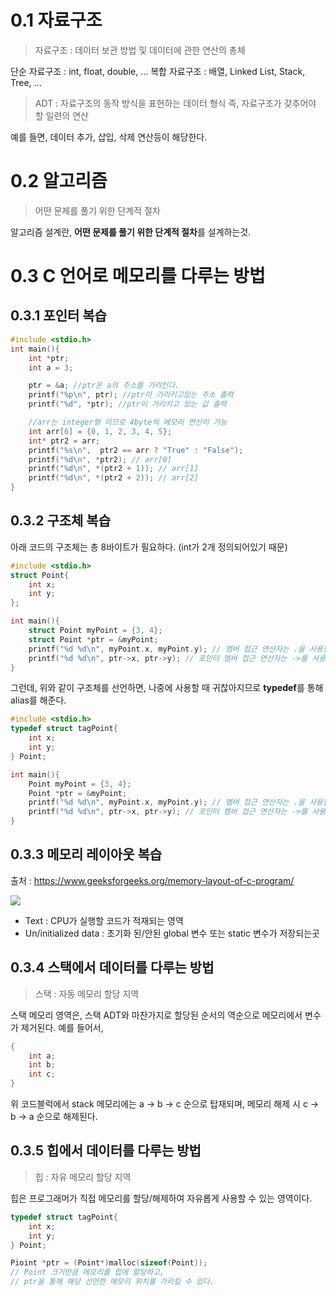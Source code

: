 # 0.1 자료구조

> 자료구조 : 데이터 보관 방법 및 데이터에 관한 연산의 총체

단순 자료구조 : int, float, double, ...
복합 자료구조 : 배열, Linked List, Stack, Tree, ...

> ADT : 자료구조의 동작 방식을 표현하는 데이터 형식
즉, 자료구조가 갖추어야 할 일련의 연산

예를 들면, 데이터 추가, 삽입, 삭제 연산등이 해당한다.


# 0.2 알고리즘

> 어떤 문제를 풀기 위한 단계적 절차

알고리즘 설계란, **어떤 문제를 풀기 위한 단계적 절차**를 설계하는것.

# 0.3 C 언어로 메모리를 다루는 방법

## 0.3.1 포인터 복습

```c
#include <stdio.h>
int main(){
    int *ptr;
    int a = 3;

    ptr = &a; //ptr은 a의 주소를 가리킨다.
    printf("%p\n", ptr); //ptr이 가리키고있는 주소 출력
    printf("%d", *ptr); //ptr이 가리키고 있는 값 출력

    //arr는 integer형 이므로 4byte씩 메모리 연산이 가능
    int arr[6] = {0, 1, 2, 3, 4, 5};
    int* ptr2 = arr;
    printf("%s\n",  ptr2 == arr ? "True" : "False");
    printf("%d\n", *ptr2); // arr[0]
    printf("%d\n", *(ptr2 + 1)); // arr[1]
    printf("%d\n", *(ptr2 + 2)); // arr[2]
}
```

## 0.3.2 구조체 복습

아래 코드의 구조체는 총 8바이트가 필요하다. (int가 2개 정의되어있기 때문)
```c
#include <stdio.h>
struct Point{
    int x;
    int y;
};

int main(){
    struct Point myPoint = {3, 4};
    struct Point *ptr = &myPoint;
    printf("%d %d\n", myPoint.x, myPoint.y); // 멤버 접근 연산자는 .을 사용한다.
    printf("%d %d\n", ptr->x, ptr->y); // 포인터 멤버 접근 연산자는 ->를 사용한다
}
```

그런데, 위와 같이 구조체를 선언하면, 나중에 사용할 때 귀찮아지므로 **typedef**를 통해 alias를 해준다.

```c
#include <stdio.h>
typedef struct tagPoint{
    int x;
    int y;
} Point;

int main(){
    Point myPoint = {3, 4};
    Point *ptr = &myPoint;
    printf("%d %d\n", myPoint.x, myPoint.y); // 멤버 접근 연산자는 .을 사용한다.
    printf("%d %d\n", ptr->x, ptr->y); // 포인터 멤버 접근 연산자는 ->를 사용한다
}
```

## 0.3.3 메모리 레이아웃 복습

출처 : https://www.geeksforgeeks.org/memory-layout-of-c-program/

![](https://velog.velcdn.com/images/calzone0404/post/a1bc7e71-b123-45ff-b9b3-b037f0265a2a/image.png)


- Text : CPU가 실행할 코드가 적재되는 영역
- Un/initialized data : 초기화 된/안된 global 변수 또는 static 변수가 저장되는곳

## 0.3.4 스택에서 데이터를 다루는 방법

> 스택 : 자동 메모리 할당 지역

스택 메모리 영역은, 스택 ADT와 마찬가지로 할당된 순서의 역순으로 메모리에서 변수가 제거된다.
예를 들어서,
```c
{
	int a;
    int b;
    int c;
}
```
위 코드블럭에서 stack 메모리에는 a -> b -> c 순으로 탑재되며, 메모리 해제 시 c -> b -> a 순으로 해제된다.

## 0.3.5 힙에서 데이터를 다루는 방법

> 힙 : 자유 메모리 할당 지역

힙은 프로그래머가 직접 메모리를 할당/해제하여 자유롭게 사용할 수 있는 영역이다.


```c
typedef struct tagPoint{
	int x;
    int y;
} Point;

Pioint *ptr = (Point*)malloc(sizeof(Point));
// Point 크기만큼 메모리를 힙에 할당하고, 
// ptr을 통해 해당 선언한 메모리 위치를 가리킬 수 있다.
```

